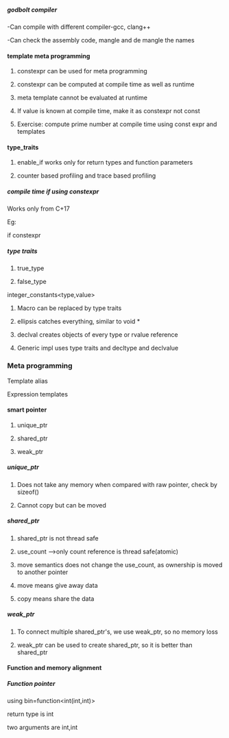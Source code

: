 ##### godbolt compiler

-Can compile with different compiler-gcc, clang++

-Can check the assembly code, mangle and de mangle the names

#### template meta programming

1. constexpr can be used for meta programming

2. constexpr can be computed at compile time as well as runtime

3. meta template cannot be evaluated at runtime

4. If value is known at compile time, make it as constexpr not const

5. Exercise: compute prime number at compile time using const expr and templates

#### type_traits

1. enable_if works only for return types and function parameters

2. counter based profiling and trace based profiling

##### compile time if  using constexpr

Works only from C+17

Eg:

if constexpr

##### type traits

1. true_type

2. false_type

integer_constants<type,value>

1. Macro can be replaced by type traits

2. ellipsis catches everything, similar to void *

3. declval creates objects of every type or rvalue reference

4. Generic impl uses type traits and decltype and declvalue

### Meta programming

Template alias

Expression templates


#### smart pointer

1. unique_ptr

2. shared_ptr

3. weak_ptr

##### unique_ptr

1. Does not take any memory when compared with raw pointer, check by sizeof()

2. Cannot copy but can be moved

##### shared_ptr

1. shared_ptr is not thread safe

2. use_count -->only count reference is thread safe(atomic)

3. move semantics does not change the use_count, as ownership is moved to another pointer

4. move means give away data

5. copy means share the data 


##### weak_ptr

1. To connect multiple shared_ptr's, we use weak_ptr, so no memory loss 

2. weak_ptr can be used to create shared_ptr, so it is better than shared_ptr

#### Function and memory alignment

##### Function pointer

using bin=function<int(int,int)>

return type is int

two arguments are int,int

